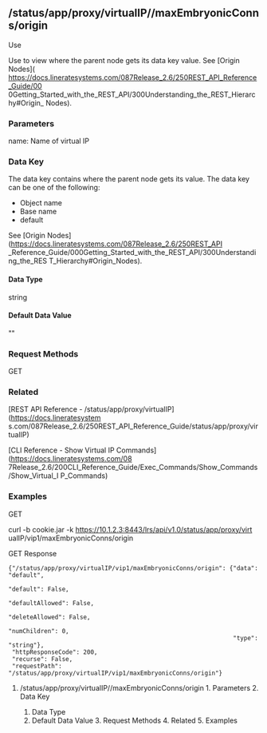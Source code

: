 ## /status/app/proxy/virtualIP/<name>/maxEmbryonicConns/origin

Use

Use to view where the parent node gets its data key value. See [Origin Nodes](
https://docs.lineratesystems.com/087Release_2.6/250REST_API_Reference_Guide/00
0Getting_Started_with_the_REST_API/300Understanding_the_REST_Hierarchy#Origin_
Nodes).

### Parameters

name: Name of virtual IP

### Data Key

The data key contains where the parent node gets its value. The data key can
be one of the following:

  * Object name
  * Base name
  * default

See [Origin Nodes](https://docs.lineratesystems.com/087Release_2.6/250REST_API
_Reference_Guide/000Getting_Started_with_the_REST_API/300Understanding_the_RES
T_Hierarchy#Origin_Nodes).

#### Data Type

string

#### Default Data Value

""

### Request Methods

GET

### Related

[REST API Reference - /status/app/proxy/virtualIP](https://docs.lineratesystem
s.com/087Release_2.6/250REST_API_Reference_Guide/status/app/proxy/virtualIP)

[CLI Reference - Show Virtual IP Commands](https://docs.lineratesystems.com/08
7Release_2.6/200CLI_Reference_Guide/Exec_Commands/Show_Commands/Show_Virtual_I
P_Commands)

### Examples

GET

curl -b cookie.jar -k https://10.1.2.3:8443/lrs/api/v1.0/status/app/proxy/virt
ualIP/vip1/maxEmbryonicConns/origin

GET Response

    
    {"/status/app/proxy/virtualIP/vip1/maxEmbryonicConns/origin": {"data": "default",
                                                                   "default": False,
                                                                   "defaultAllowed": False,
                                                                   "deleteAllowed": False,
                                                                   "numChildren": 0,
                                                                   "type": "string"},
     "httpResponseCode": 200,
     "recurse": False,
     "requestPath": "/status/app/proxy/virtualIP/vip1/maxEmbryonicConns/origin"}
    

  1. /status/app/proxy/virtualIP/<name>/maxEmbryonicConns/origin
    1. Parameters
    2. Data Key
      1. Data Type
      2. Default Data Value
    3. Request Methods
    4. Related
    5. Examples

